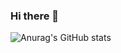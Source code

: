 ### Hi there 👋

![Anurag's GitHub stats](https://github-readme-stats.vercel.app/api?username=TzviaIzhakov&theme=dark&show_icons=true)
